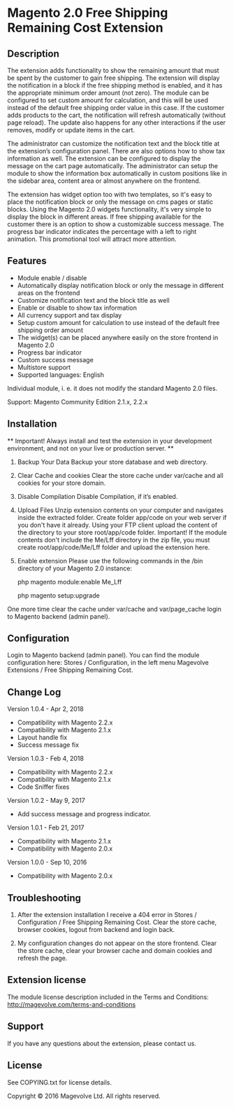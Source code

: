 # **Magento 2.0 Free Shipping Remaining Cost Extension** #


## Description ##

The extension adds functionality to show the remaining amount that must be spent by the customer to gain free shipping. The extension will display the notification in a block if the free shipping method is enabled, and it has the appropriate minimum order amount (not zero). The module can be configured to set custom amount for calculation, and this will be used instead of the default free shipping order value in this case. If the customer adds products to the cart, the notification will refresh automatically (without page reload). The update also happens for any other interactions if the user removes, modify or update items in the cart.

The administrator can customize the notification text and the block title at the extension’s configuration panel. There are also options how to show tax information as well. The extension can be configured to display the message on the cart page automatically. The administrator can setup the module to show the information box automatically in custom positions like in the sidebar area, content area or almost anywhere on the frontend.

The extension has widget option too with two templates, so it's easy to place the notification block or only the message on cms pages or static blocks. Using the Magento 2.0 widgets functionality, it's very simple to display the block in different areas. If free shipping available for the customer there is an option to show a customizable success message. The progress bar indicator indicates the percentage with a left to right animation. This promotional tool will attract more attention.

## Features ##

- Module enable / disable
- Automatically display notification block or only the message in different areas on the frontend
- Customize notification text and the block title as well
- Enable or disable to show tax information
- All currency support and tax display
- Setup custom amount for calculation to use instead of the default free shipping order amount
- The widget(s) can be placed anywhere easily on the store frontend in Magento 2.0
- Progress bar indicator
- Custom success message
- Multistore support
- Supported languages: English

Individual module, i. e. it does not modify the standard Magento 2.0 files.
 
Support:
Magento Community Edition  2.1.x, 2.2.x

## Installation ##

** Important! Always install and test the extension in your development environment, and not on your live or production server. **
 
1. Backup Your Data 
Backup your store database and web directory. 
 
2. Clear Cache and cookies 
Clear the store cache under var/cache and all cookies for your store domain. 
 
3. Disable Compilation 
Disable Compilation, if it’s enabled.

4. Upload Files 
Unzip extension contents on your computer and navigates inside the extracted folder. Create folder app/code on your web server if you don't have it already. Using your FTP client upload the content of the directory to your store root/app/code folder.
Important! If the module contents don't include the Me/Lff directory in the zip file, you must create root/app/code/Me/Lff folder and upload the extension here.

5. Enable extension
Please use the following commands in the /bin directory of your Magento 2.0 instance:

    php magento module:enable Me_Lff

    php magento setup:upgrade 

One more time clear the cache under var/cache and var/page_cache login to Magento backend (admin panel).

## Configuration ##
 
Login to Magento backend (admin panel).  You can find the module configuration here: Stores / Configuration, in the left menu Magevolve Extensions / Free Shipping Remaining Cost.

## Change Log ##

Version 1.0.4 - Apr 2, 2018
- Compatibility with Magento 2.2.x
- Compatibility with Magento 2.1.x
- Layout handle fix
- Success message fix

Version 1.0.3 - Feb 4, 2018
- Compatibility with Magento 2.2.x
- Compatibility with Magento 2.1.x
- Code Sniffer fixes

Version 1.0.2 - May 9, 2017
- Add success message and progress indicator.

Version 1.0.1 - Feb 21, 2017
- Compatibility with Magento 2.1.x
- Compatibility with Magento 2.0.x

Version 1.0.0 - Sep 10, 2016
- Compatibility with Magento 2.0.x

## Troubleshooting ##
 
1. After the extension installation I receive a 404 error in Stores / Configuration / Free Shipping Remaining Cost. 
Clear the store cache, browser cookies, logout from backend and login back. 
 
2. My configuration changes do not appear on the store frontend.
Clear the store cache, clear your browser cache and domain cookies and refresh the page. 
 
## Extension license ##
 
The module license description included in the Terms and Conditions:
http://magevolve.com/terms-and-conditions  
 
## Support ##
 
If you have any questions about the extension, please contact us.

## License ##

See COPYING.txt for license details.

Copyright © 2016 Magevolve Ltd. All rights reserved.